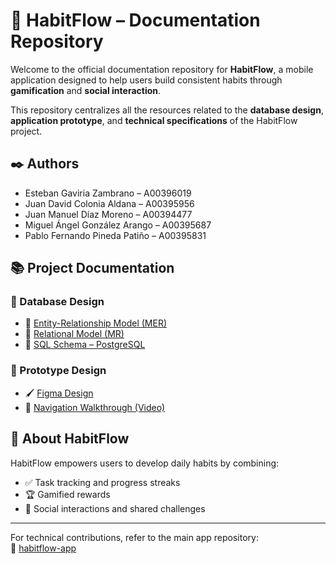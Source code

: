 # 📱 HabitFlow – Documentation Repository

Welcome to the official documentation repository for **HabitFlow**, a mobile application designed to help users build consistent habits through **gamification** and **social interaction**.

This repository centralizes all the resources related to the **database design**, **application prototype**, and **technical specifications** of the HabitFlow project.

## ✒️ Authors

- Esteban Gaviria Zambrano – A00396019  
- Juan David Colonia Aldana – A00395956  
- Juan Manuel Díaz Moreno – A00394477  
- Miguel Ángel González Arango – A00395687  
- Pablo Fernando Pineda Patiño – A00395831  

## 📚 Project Documentation

### 💾 Database Design

- 📘 [Entity-Relationship Model (MER)](https://github.com/HabitFlowTeam/habitflow-docs/blob/main/docs/HabitFlow%20-%20MER.pdf)  
- 📗 [Relational Model (MR)](https://github.com/HabitFlowTeam/habitflow-docs/blob/main/docs/HabitFlow%20-%20MR.pdf)  
- 🧾 [SQL Schema – PostgreSQL](https://github.com/HabitFlowTeam/habitflow-app/blob/main/sql/DDL.sql)

### 🎨 Prototype Design

- 🖌️ [Figma Design](https://www.figma.com/design/dbVplCrbgao8TioIymi7nk/Prototipo?node-id=0-1&t=4bA1rYqmv9TMi1RU-1)  
- 🎥 [Navigation Walkthrough (Video)](https://youtu.be/zyEZrdV4dG8)

## 🧭 About HabitFlow

HabitFlow empowers users to develop daily habits by combining:
- ✅ Task tracking and progress streaks  
- 🏆 Gamified rewards  
- 👥 Social interactions and shared challenges  

---

For technical contributions, refer to the main app repository:  
🔗 [habitflow-app](https://github.com/HabitFlowTeam/habitflow-app)
